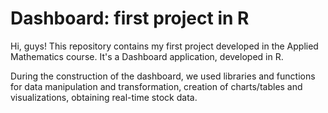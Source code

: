 # Dashboard: first project in R
Hi, guys! This repository contains my first project developed in the Applied Mathematics course. It's a Dashboard application, developed in R.

During the construction of the dashboard, we used libraries and functions for data manipulation and transformation, creation of charts/tables and visualizations, obtaining real-time stock data.
